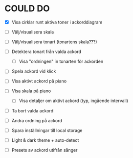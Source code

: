 # COULD DO

- [x] Visa cirklar runt aktiva toner i ackorddiagram

- [ ] Välj/visualisera skala
- [ ] Välj/visualisera tonart (tonartens skala???)

- [ ] Detektera tonart från valda ackord
    - [ ] Visa "ordningen" in tonarten för ackorden

- [ ] Spela ackord vid klick

- [ ] Visa aktivt ackord på piano
- [ ] Visa skala på piano
    - [ ] Visa detaljer om aktivt ackord (typ, ingående intervall)

- [ ] Ta bort valda ackord
- [ ] Ändra ordning på ackord

- [ ] Spara inställningar till local storage

- [ ] Light & dark theme + auto-detect

- [ ] Presets av ackord utifrån sånger
